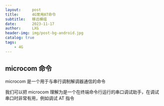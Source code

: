 ```yaml
---
layout:     post
title:      4G常用AT命令
subtitle:   移远模组
date:       2023-11-17
author:     LXG
header-img: img/post-bg-android.jpg
catalog: true
tags:
    - 4G
---
```


## microcom 命令

microcom 是一个用于与串行调制解调器通信的命令

我们可以把 microcom 理解为是一个在终端命令行运行的串口调试助手，在调试串口时非常有用，例如调试 AT 指令







